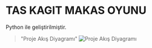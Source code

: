 # **TAS KAGIT MAKAS OYUNU**
 Python ile  geliştirilmiştir.
> "Proje Akış Diyagramı"
![Proje Akış Diyagramı](https://github.com/user-attachments/assets/34d83c13-5a91-4a74-b984-da20f9f05f7d)
